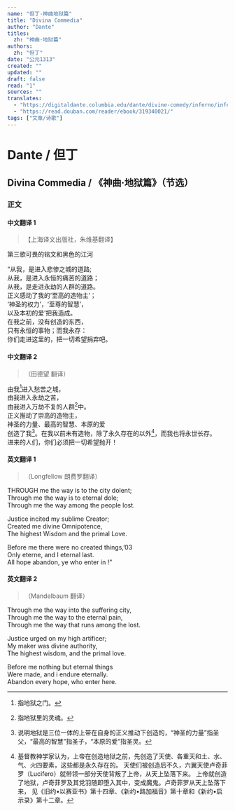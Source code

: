 ```yaml
---
name: "但丁-神曲地狱篇"
title: "Divina Commedia"
author: "Dante"
titles: 
  zh: "神曲·地狱篇"
authors: 
  zh: "但丁"
date: "公元1313"
created: ""
updated: ""
draft: false
read: "1"
sources: ""
translates: 
  - "https://digitaldante.columbia.edu/dante/divine-comedy/inferno/inferno-3/"
  - "https://read.douban.com/reader/ebook/319340021/"
tags: ["文章/诗歌"]
---
```



# Dante / 但丁

## Divina Commedia / 《神曲·地狱篇》（节选）

### 正文

<!-- tabs:start -->

#### **中文翻译 1**

> 【上海译文出版社，朱维基翻译】

第三歌可畏的铭文和黑色的江河

“从我，是进入悲惨之城的道路;  
从我，是进入永恒的痛苦的道路；  
从我，是走进永劫的人群的道路。  
正义感动了我的’至高的造物主’；  
‘神圣的权力’，‘至尊的智慧’，  
以及本初的爱’把我造成。  
在我之前，没有创造的东西，  
只有永恒的事物；而我永存：  
你们走进这里的，把一切希望捐弃吧。  

#### **中文翻译 2**

> （田德望 翻译）

由我[^1]进入愁苦之城，  
由我进入永劫之苦，  
由我进入万劫不复的人群[^2]中。  
正义推动了崇高的造物主，  
神圣的力量、最高的智慧、本原的爱  
创造了我[^3]。在我以前未有造物，除了永久存在的以外[^4]，而我也将永世长存。  
进来的人们，你们必须把一切希望抛开！  

[^1]: 指地狱之门。
[^2]: 指地狱里的灵魂。
[^3]: 说明地狱是三位一体的上带在自身的正义推动下创造的，“神圣的力量”指圣父，“最高的智慧”指圣子，“本原的爱”指圣灵。
[^4]: 基督教神学家认为，上帝在创造地狱之前，先创造了天使、各重天和土、水、气、火四要素，这些都是永久存在的。
天使们被创造后不久，六翼天使卢奇菲罗（Lucifero）就带领一部分天使背叛了上帝，从天上坠落下来。
上帝就创造了地狱，卢奇菲罗及其党羽随即堕入其中，变成魔鬼。卢奇菲罗从天上坠落下来，
见《旧约•以赛亚书》第十四章、《新约•路加福音》第十章和《新约•启示录》第十二章。

#### **英文翻译 1**

> （Longfellow 朗费罗翻译）

THROUGH me the way is to the city dolent;  
Through me the way is to eternal dole;  
Through me the way among the people lost.  

Justice incited my sublime Creator;  
Created me divine Omnipotence,  
The highest Wisdom and the primal Love.  

Before me there were no created things,’03  
Only eterne, and I eternal last.  
All hope abandon, ye who enter in !”  

#### **英文翻译 2**

> （Mandelbaum 翻译）

Through me the way into the suffering city,  
Through me the way to the eternal pain,  
Through me the way that runs among the lost.  

Justice urged on my high artificer;  
My maker was divine authority,  
The highest wisdom, and the primal love.  

Before me nothing but eternal things  
Were made, and i endure eternally.  
Abandon every hope, who enter here.  

<!-- tabs:end -->
